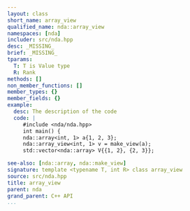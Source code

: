 ```yaml
---
layout: class
short_name: array_view
qualified_name: nda::array_view
namespaces: [nda]
includer: src/nda.hpp
desc: _MISSING_
brief: _MISSING_
tparams:
  T: T is Value type
  R: Rank
methods: []
non_member_functions: []
member_types: {}
member_fields: {}
example:
  desc: The description of the code
  code: |
     #include <nda/nda.hpp>
     int main() {
     nda::array<int, 1> a{1, 2, 3};
     nda::array_view<int, 1> v = make_view(a);
     std::vector<nda::array> V{{1, 2}, {2, 3}};

see-also: [nda::array, nda::make_view]
signature: template <typename T, int R> class array_view
source: src/nda.hpp
title: array_view
parent: nda
grand_parent: C++ API
...
```

